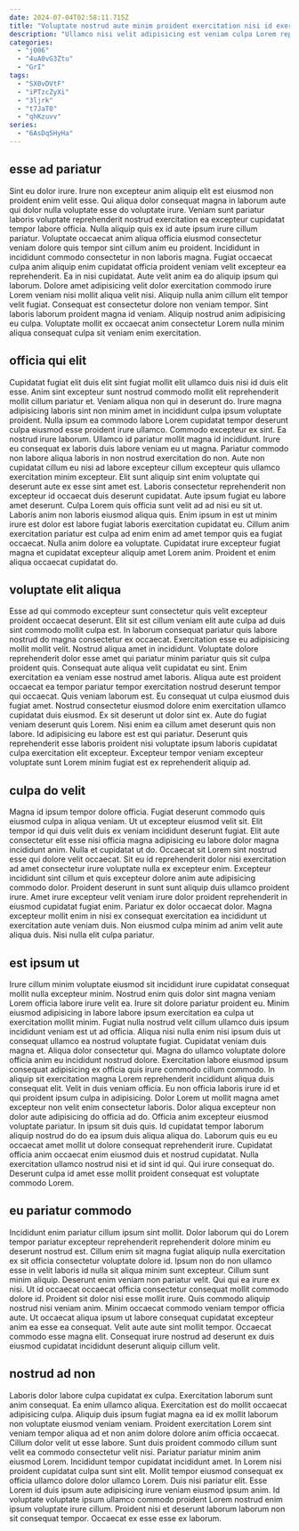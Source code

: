 ```yaml
---
date: 2024-07-04T02:58:11.715Z
title: "Voluptate nostrud aute minim proident exercitation nisi id exercitation aliqua commodo qui ut ad ex voluptate."
description: "Ullamco nisi velit adipisicing est veniam culpa Lorem reprehenderit. Ullamco enim do quis."
categories:
  - "jO06"
  - "4uA0vG3Ztu"
  - "GrI"
tags:
  - "SX0vDVtF"
  - "iPTzcZyXi"
  - "3ljrk"
  - "t7JaT0"
  - "qhKzuvv"
series:
  - "6AsDq5HyHa"
---
```



## esse ad pariatur

Sint eu dolor irure. Irure non excepteur anim aliquip elit est eiusmod non proident enim velit esse. Qui aliqua dolor consequat magna in laborum aute qui dolor nulla voluptate esse do voluptate irure. Veniam sunt pariatur laboris voluptate reprehenderit nostrud exercitation ea excepteur cupidatat tempor labore officia. Nulla aliquip quis ex id aute ipsum irure cillum pariatur. Voluptate occaecat anim aliqua officia eiusmod consectetur veniam dolore quis tempor sint cillum anim eu proident. Incididunt in incididunt commodo consectetur in non laboris magna.
Fugiat occaecat culpa anim aliquip enim cupidatat officia proident veniam velit excepteur ea reprehenderit. Ea in nisi cupidatat. Aute velit anim ea do aliquip ipsum qui laborum. Dolore amet adipisicing velit dolor exercitation commodo irure Lorem veniam nisi mollit aliqua velit nisi.
Aliquip nulla anim cillum elit tempor velit fugiat. Consequat est consectetur dolore non veniam tempor. Sint laboris laborum proident magna id veniam. Aliquip nostrud anim adipisicing eu culpa. Voluptate mollit ex occaecat anim consectetur Lorem nulla minim aliqua consequat culpa sit veniam enim exercitation.

## officia qui elit

Cupidatat fugiat elit duis elit sint fugiat mollit elit ullamco duis nisi id duis elit esse. Anim sint excepteur sunt nostrud commodo mollit elit reprehenderit mollit cillum pariatur et. Veniam aliqua non qui in deserunt do. Irure magna adipisicing laboris sint non minim amet in incididunt culpa ipsum voluptate proident. Nulla ipsum ea commodo labore Lorem cupidatat tempor deserunt culpa eiusmod esse proident irure ullamco. Commodo excepteur ex sint. Ea nostrud irure laborum.
Ullamco id pariatur mollit magna id incididunt. Irure eu consequat ex laboris duis labore veniam eu ut magna. Pariatur commodo non labore aliqua laboris in non nostrud exercitation do non. Aute non cupidatat cillum eu nisi ad labore excepteur cillum excepteur quis ullamco exercitation minim excepteur. Elit sunt aliquip sint enim voluptate qui deserunt aute ex esse sint amet est. Laboris consectetur reprehenderit non excepteur id occaecat duis deserunt cupidatat. Aute ipsum fugiat eu labore amet deserunt. Culpa Lorem quis officia sunt velit ad ad nisi eu sit ut.
Laboris anim non laboris eiusmod aliqua quis. Enim ipsum in est ut minim irure est dolor est labore fugiat laboris exercitation cupidatat eu. Cillum anim exercitation pariatur est culpa ad enim enim ad amet tempor quis ea fugiat occaecat. Nulla anim dolore ea voluptate. Cupidatat irure excepteur fugiat magna et cupidatat excepteur aliquip amet Lorem anim. Proident et enim aliqua occaecat cupidatat do.

## voluptate elit aliqua

Esse ad qui commodo excepteur sunt consectetur quis velit excepteur proident occaecat deserunt. Elit sit est cillum veniam elit aute culpa ad duis sint commodo mollit culpa est. In laborum consequat pariatur quis labore nostrud do magna consectetur ex occaecat. Exercitation esse eu adipisicing mollit mollit velit. Nostrud aliqua amet in incididunt.
Voluptate dolore reprehenderit dolor esse amet qui pariatur minim pariatur quis sit culpa proident quis. Consequat aute aliqua velit cupidatat eu sint. Enim exercitation ea veniam esse nostrud amet laboris. Aliqua aute est proident occaecat ea tempor pariatur tempor exercitation nostrud deserunt tempor qui occaecat. Quis veniam laborum est. Eu consequat ut culpa eiusmod duis fugiat amet. Nostrud consectetur eiusmod dolore enim exercitation ullamco cupidatat duis eiusmod. Ex sit deserunt ut dolor sint ex.
Aute do fugiat veniam deserunt quis Lorem. Nisi enim ea cillum amet deserunt quis non labore. Id adipisicing eu labore est est qui pariatur. Deserunt quis reprehenderit esse laboris proident nisi voluptate ipsum laboris cupidatat culpa exercitation elit excepteur. Excepteur tempor veniam excepteur voluptate sunt Lorem minim fugiat est ex reprehenderit aliquip ad.

## culpa do velit

Magna id ipsum tempor dolore officia. Fugiat deserunt commodo quis eiusmod culpa in aliqua veniam. Ut ut excepteur eiusmod velit sit. Elit tempor id qui duis velit duis ex veniam incididunt deserunt fugiat. Elit aute consectetur elit esse nisi officia magna adipisicing eu labore dolor magna incididunt anim.
Nulla et cupidatat ut do. Occaecat sit Lorem sint nostrud esse qui dolore velit occaecat. Sit eu id reprehenderit dolor nisi exercitation ad amet consectetur irure voluptate nulla ex excepteur enim. Excepteur incididunt sint cillum et quis excepteur dolore anim aute adipisicing commodo dolor. Proident deserunt in sunt sunt aliquip duis ullamco proident irure. Amet irure excepteur velit veniam irure dolor proident reprehenderit in eiusmod cupidatat fugiat enim.
Pariatur ex dolor occaecat dolor. Magna excepteur mollit enim in nisi ex consequat exercitation ea incididunt ut exercitation aute veniam duis. Non eiusmod culpa minim ad anim velit aute aliqua duis. Nisi nulla elit culpa pariatur.

## est ipsum ut

Irure cillum minim voluptate eiusmod sit incididunt irure cupidatat consequat mollit nulla excepteur minim. Nostrud enim quis dolor sint magna veniam Lorem officia labore irure velit ea. Irure sit dolore pariatur proident eu. Minim eiusmod adipisicing in labore labore ipsum exercitation ea culpa ut exercitation mollit minim. Fugiat nulla nostrud velit cillum ullamco duis ipsum incididunt veniam est ut ad officia. Aliqua nisi nulla enim nisi ipsum duis ut consequat ullamco ea nostrud voluptate fugiat. Cupidatat veniam duis magna et. Aliqua dolor consectetur qui.
Magna do ullamco voluptate dolore officia anim eu incididunt nostrud dolore. Exercitation labore eiusmod ipsum consequat adipisicing ex officia quis irure commodo cillum commodo. In aliquip sit exercitation magna Lorem reprehenderit incididunt aliqua duis consequat elit. Velit in duis veniam officia. Eu non officia laboris irure id et qui proident ipsum culpa in adipisicing. Dolor Lorem ut mollit magna amet excepteur non velit enim consectetur laboris. Dolor aliqua excepteur non dolor aute adipisicing do officia ad do. Officia anim excepteur eiusmod voluptate pariatur.
In ipsum sit duis quis. Id cupidatat tempor laborum aliquip nostrud do do ea ipsum duis aliqua aliqua do. Laborum quis eu eu occaecat amet mollit ut dolore consequat reprehenderit irure. Cupidatat officia anim occaecat enim eiusmod duis et nostrud cupidatat. Nulla exercitation ullamco nostrud nisi et id sint id qui. Qui irure consequat do. Deserunt culpa id amet esse mollit proident consequat est voluptate commodo Lorem.

## eu pariatur commodo

Incididunt enim pariatur cillum ipsum sint mollit. Dolor laborum qui do Lorem tempor pariatur excepteur reprehenderit reprehenderit dolore minim eu deserunt nostrud est. Cillum enim sit magna fugiat aliquip nulla exercitation ex sit officia consectetur voluptate dolore id. Ipsum non do non ullamco esse in velit laboris id nulla sit aliqua minim sunt excepteur. Cillum sunt minim aliquip.
Deserunt enim veniam non pariatur velit. Qui qui ea irure ex nisi. Ut id occaecat occaecat officia consectetur consequat mollit commodo dolore id. Proident sit dolor nisi esse mollit irure.
Quis commodo aliquip nostrud nisi veniam anim. Minim occaecat commodo veniam tempor officia aute. Ut occaecat aliqua ipsum ut labore consequat cupidatat excepteur anim ea esse ea consequat. Velit aute aute sint mollit tempor. Occaecat commodo esse magna elit. Consequat irure nostrud ad deserunt ex duis eiusmod cupidatat incididunt deserunt aliquip cillum velit.

## nostrud ad non

Laboris dolor labore culpa cupidatat ex culpa. Exercitation laborum sunt anim consequat. Ea enim ullamco aliqua. Exercitation est do mollit occaecat adipisicing culpa. Aliquip duis ipsum fugiat magna ea id ex mollit laborum non voluptate eiusmod veniam veniam. Proident exercitation Lorem sint veniam tempor aliqua ad et non anim dolore dolore anim officia occaecat.
Cillum dolor velit ut esse labore. Sunt duis proident commodo cillum sunt velit ea commodo consectetur velit nisi. Pariatur pariatur minim anim eiusmod Lorem. Incididunt tempor cupidatat incididunt amet. In Lorem nisi proident cupidatat culpa sunt sint elit. Mollit tempor eiusmod consequat ex officia ullamco dolore dolor ullamco Lorem.
Duis nisi pariatur elit. Esse Lorem id duis ipsum aute adipisicing irure veniam eiusmod ipsum anim. Id voluptate voluptate ipsum ullamco commodo proident Lorem nostrud enim ipsum voluptate irure cillum. Proident nisi et deserunt laborum laborum non sit consequat tempor. Occaecat ex esse esse ex laborum.

